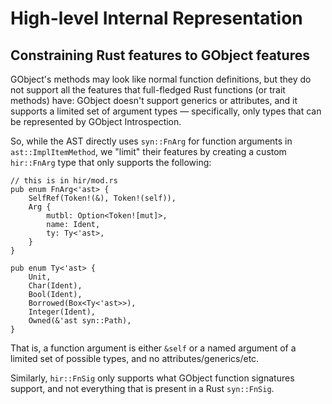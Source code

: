 # High-level Internal Representation

## Constraining Rust features to GObject features

GObject's methods may look like normal function definitions, but they
do not support all the features that full-fledged Rust functions (or
trait methods) have:  GObject doesn't support generics or attributes,
and it supports a limited set of argument types — specifically, only
types that can be represented by GObject Introspection.

So, while the AST directly uses `syn::FnArg` for function arguments in
`ast::ImplItemMethod`, we "limit" their features by creating a custom
`hir::FnArg` type that only supports the following:

```
// this is in hir/mod.rs
pub enum FnArg<'ast> {
    SelfRef(Token!(&), Token!(self)),
    Arg {
        mutbl: Option<Token![mut]>,
        name: Ident,
        ty: Ty<'ast>,
    }
}

pub enum Ty<'ast> {
    Unit,
    Char(Ident),
    Bool(Ident),
    Borrowed(Box<Ty<'ast>>),
    Integer(Ident),
    Owned(&'ast syn::Path),
}
```

That is, a function argument is either `&self` or a named argument
of a limited set of possible types, and no attributes/generics/etc.

Similarly, `hir::FnSig` only supports what GObject function signatures
support, and not everything that is present in a Rust `syn::FnSig`.


